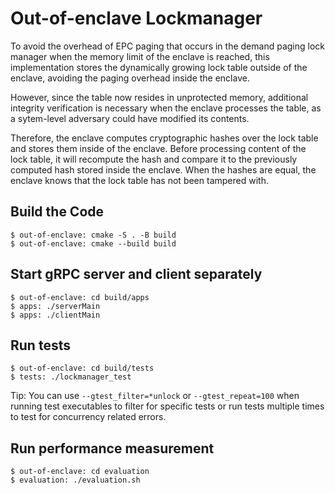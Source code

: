 # Out-of-enclave Lockmanager

To avoid the overhead of EPC paging that occurs in the demand paging lock manager when the memory limit of the enclave is reached, this implementation stores the dynamically growing lock table outside of the enclave, avoiding the paging overhead inside the enclave. 

However, since the table now resides in unprotected memory, additional integrity verification is necessary when the enclave processes the table, as a sytem-level adversary could have modified its contents. 

Therefore, the enclave computes cryptographic hashes over the lock table and stores them inside of the enclave. Before processing content of the lock table, it will recompute the hash and compare it to the previously computed hash stored inside the enclave. When the hashes are equal, the enclave knows that the lock table has not been tampered with.

## Build the Code

````
$ out-of-enclave: cmake -S . -B build
$ out-of-enclave: cmake --build build
````

## Start gRPC server and client separately

````
$ out-of-enclave: cd build/apps
$ apps: ./serverMain
$ apps: ./clientMain
````

## Run tests

````
$ out-of-enclave: cd build/tests
$ tests: ./lockmanager_test
````

Tip: You can use `--gtest_filter=*unlock` or `--gtest_repeat=100` when running test executables to filter for specific tests or run tests multiple times to test for concurrency related errors.

## Run performance measurement

````
$ out-of-enclave: cd evaluation
$ evaluation: ./evaluation.sh
````